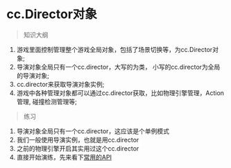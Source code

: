 # cc.Director对象

> 知识大纲
1. 游戏里面控制管理整个游戏全局对象，包括了场景切换等，为cc.Director对象;
2. 导演对象全局只有一个cc.director，大写的为类， 小写的cc.director为全局的导演对象;
3. cc.director来获取导演对象实例;
4. 游戏中各种管理对象都可以通过cc.director获取，比如物理引擎管理，Action管理, 碰撞检测管理等;

> 练习
1. 导演对象全局只有一个cc.director，这应该是个单例模式
2. 我们一般使用导演实例，也就是用cc.director
3. 之前的物理引擎开启其实用过这个cc.director
4. 直接开始演练，先来看下[常用的API](./02-常用接口.md)
